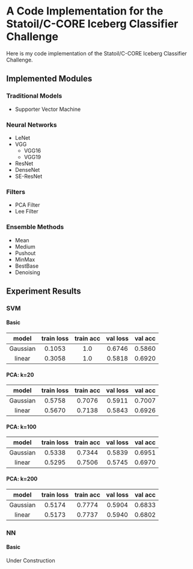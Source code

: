 # A Code Implementation for the Statoil/C-CORE Iceberg Classifier Challenge

Here is my code implementation of the Statoil/C-CORE Iceberg Classifier Challenge.

## Implemented Modules
### Traditional Models

* Supporter Vector Machine

### Neural Networks

* LeNet
* VGG
  * VGG16
  * VGG19
* ResNet
* DenseNet
* SE-ResNet

### Filters
* PCA Filter
* Lee Filter

### Ensemble Methods
* Mean
* Medium
* Pushout
* MinMax
* BestBase
* Denoising


## Experiment Results
### SVM
#### Basic

| model    | train loss | train acc | val loss| val acc |
|:--------:|:----------:|:---------:|:-------:|:-------:|
| Gaussian | 0.1053     | 1.0       | 0.6746  | 0.5860  |
| linear   | 0.3058     | 1.0       | 0.5818  | 0.6920  |

#### PCA: k=20

| model    | train loss | train acc | val loss| val acc |
|:--------:|:----------:|:---------:|:-------:|:-------:|
| Gaussian | 0.5758     | 0.7076    | 0.5911  | 0.7007  |
| linear   | 0.5670     | 0.7138    | 0.5843  | 0.6926  |

#### PCA: k=100

| model    | train loss | train acc | val loss| val acc |
|:--------:|:----------:|:---------:|:-------:|:-------:|
| Gaussian | 0.5338     | 0.7344    | 0.5839  | 0.6951  |
| linear   | 0.5295     | 0.7506    | 0.5745  | 0.6970  |

#### PCA: k=200

| model    | train loss | train acc | val loss| val acc |
|:--------:|:----------:|:---------:|:-------:|:-------:|
| Gaussian | 0.5174     | 0.7774    | 0.5904  | 0.6833  |
| linear   | 0.5173     | 0.7737    | 0.5940  | 0.6802  |

### NN
#### Basic
Under Construction
